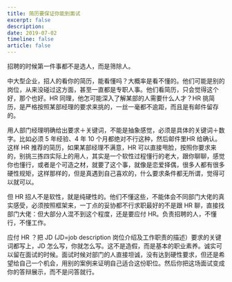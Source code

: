 ```yaml
---
title: 简历要保证你能到面试
excerpt: false
description: 
date: 2019-07-02
timeline: false
article: false
---
```


招聘的时候第一件事都不是选人，而是筛除人。

中大型企业，招人的看你的简历，能看懂吗？大概率是看不懂的。他们可能是别的岗位，从来没碰过这方面，甚至一直都是专职人事。他们看简历，只会觉得这个好，那个也好。HR 同理，他怎可能深入了解某部的人需要什么人才？HR 挑简历，是严格按照某部经理的要求来挑的，一丝一毫都不逾距，而且是有邮件留存的。

用人部门经理明确给出要求＋关键词，不能是抽象感觉，必须是具体的关键词＋数字。比如必须 5 年经验、4 年 10 个月都绝对不行这种，然后邮件里HR 给确认。这样 HR 推荐的简历，如果某部经理不满意，HR 可以直接甩脸，按照你要求来的，别挑三拣四实际上的用人，其实是一个软性过程懂行的老大，跟你聊聊，感觉你也懂行，或者是个可造之材，就要了这个事，就像是恋爱择偶，很多人都有很多硬性规矩，这样那样的，但是真遇到自己喜欢的，什么要求条件都无所谓，觉得可以就可以。

但 HR 招人不是软性，就是纯硬性的。他们不懂这些，不能体会不同部门大佬的真实感受，必须按照框架来，一丁点的妥协都不行求职最好的不是跟 HR 聊，直接找部门大佬：但大部分人混不到这个程度，还是要应付 HR。负责招聘的人，不懂行，不懂工作。

应付 HR ？把 JD (JD=job description 岗位介绍及工作职责的描述）要求的关键词都写上，JD 怎么写，你就怎么写。这不是造假，而是基本的职业素养。诚实可以留在面试的时候。面试时候对部门的人直接坦诚，没有达到硬性要求，但还是希望给自己一个机会，用别的案例来证明自己适合这份职位。然后你把这场面试变成你的答辩展示，而不是问答就行。